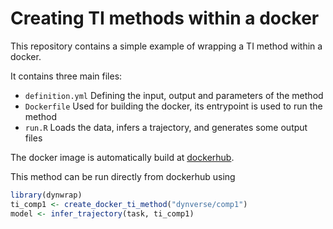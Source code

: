 # Creating TI methods within a docker

This repository contains a simple example of wrapping a TI method within a docker.

It contains three main files:

* `definition.yml` Defining the input, output and parameters of the method
* `Dockerfile` Used for building the docker, its entrypoint is used to run the method
* `run.R` Loads the data, infers a trajectory, and generates some output files

The docker image is automatically build at [dockerhub](https://hub.docker.com/r/dynverse/comp1/builds/).

This method can be run directly from dockerhub using

```r
library(dynwrap)
ti_comp1 <- create_docker_ti_method("dynverse/comp1")
model <- infer_trajectory(task, ti_comp1)
```